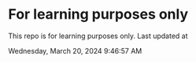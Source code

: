 # For learning purposes only
This repo is for learning purposes only.
Last updated at

Wednesday, March 20, 2024 9:46:57 AM

